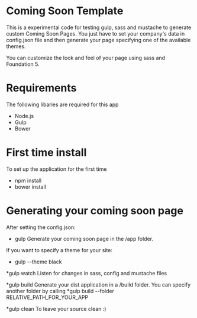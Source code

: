 # Coming Soon Template
This is a experimental code for testing gulp, sass and mustache to generate custom Coming Soon Pages. You just have to set your company's data in config.json file and then generate your page specifying one of the available themes.

You can customize the look and feel of your page using sass and Foundation 5.

# Requirements
The following libaries are required for this app
* Node.js
* Gulp
* Bower

# First time install
To set up the application for the first time
* npm install
* bower install

# Generating your coming soon page
After setting the config.json:

* gulp
Generate your coming soon page in the /app folder. 

If you want to specify a theme for your site:
* gulp --theme black

*gulp watch
Listen for changes in sass, config and mustache files

*gulp build 
Generate your dist application in a /build folder. You can specify another folder by calling 
*gulp build --folder RELATIVE_PATH_FOR_YOUR_APP

*gulp clean
To leave your source clean :)

